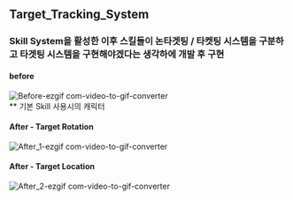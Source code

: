 ## Target_Tracking_System<br>

### Skill System을 활성한 이후 스킬들이 논타겟팅 / 타켓팅 시스템을 구분하고 타겟팅 시스템을 구현해야겠다는 생각하에 개발 후 구현

#### before
![Before-ezgif com-video-to-gif-converter](https://github.com/showhohxc/Unreal5/assets/98040028/1229af75-3bb6-472e-b25b-2f176366988d)<br>
** 기본 Skill 사용시의 캐릭터 <br>

#### After - Target Rotation<br>
![After_1-ezgif com-video-to-gif-converter](https://github.com/showhohxc/Unreal5/assets/98040028/2594dd33-eeb0-4066-9c07-3d331616deeb)<br>

#### After - Target Location<br>
![After_2-ezgif com-video-to-gif-converter](https://github.com/showhohxc/Unreal5/assets/98040028/62b53020-f625-44c1-9c79-edd5e82c266e)<br>

